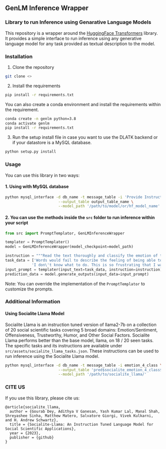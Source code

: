 ## GenLM Inference Wrapper
### Library to run Inference using Genarative Language Models 

This repository is a wrapper around the [HuggingFace Transformers](https://www.github.com/huggingface/transformers) library. It provides a simple interface to run inference using any generative language model for any task provided as textual description to the model. 


### Installation

1. Clone the repository

```bash
git clone <>
```

2. Install the requirements

```bash
pip install -r requirements.txt
```

You can also create a conda environment and install the requirements within the requirement.

```bash
conda create -n genlm python=3.8
conda activate genlm
pip install -r requirements.txt
```

3. Run the setup install file in case you want to use the DLATK backend or if your datastore is a MySQL database.

```bash
python setup.py install
```

### Usage

You can use this library in two ways:

#### 1. Using with MySQL database

```bash
python mysql_interface -d db_name -t message_table -i 'Provide Instructions here' \
                        --output_table output_table_name \
                        --model_path '/path/to/model/or/hf_model_name' 
```

#### 2. You can use the methods inside the `src` folder to run inference within your script

```python
from src import PromptTemplator, GenLMInferenceWrapper

templater = PromptTemplater()
model = GenLMInferenceWrapper(model_checkpoint=model_path)

instruction = """Read the text thoroughly and classify the emotion of the text as one of the following: anger, fear, joy, and sadness."""
task_data = ['Words would fail to describe the feeling of being able to see the Taj Mahal for the first time. It was a surreal experience.', 
            'I don\'t know what to do. This is so frustrating that I want to break my phone to pieces.']
input_prompt = templater(input_text=task_data, instruction=instruction)
prediction_data = model.generate_outputs(input_data=input_prompt)
```

Note: You can override the implementation of the `PromptTemplator` to customize the prompts.


### Additional Information

#### Using Socialite Llama Model

Socialite Llama is an instruction tuned version of llama2-7b on a collection of 20 social scientific tasks covering 5 broad domains: Emotion/Sentiment, Offensiveness, Trustworthy, Humor, and Other Social Factors. Socialite Llama performs better than the base model, llama, on 18 / 20 seen tasks. The specific tasks and its instructions are available under `src/assets/socialite_llama_tasks.json`. These instructions can be used to run inference using the Socialite Llama model. 

```bash  
python mysql_interface -d db_name -t message_table -i emotion_4_class \
                        --output_table 'pred$socialite_emotion_4_class$message_table$message_id' \
                        --model_path '/path/to/socialite_llama/' 
```


### CITE US

If you use this library, please cite us:

```
@article{socialite_llama,
  author = {Gourab Dey, Adithya V Ganesan, Yash Kumar Lal, Manal Shah, Shreyashee Sinha, Matthew Matero, Salvatore Giorgi, Vivek Kulkarni, and H. Andrew Schwartz},
  title = {Socialite-Llama: An Instruction Tuned Language Model for Social Scientific Applications},
  year = {2023},
  publisher = {github}
}
```